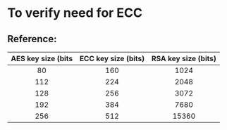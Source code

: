 # To verify need for ECC

## Reference:
| AES key size (bits 	| ECC key size (bits) 	| RSA key size (bits) 	|
|:------------------:	|:-------------------:	|:-------------------:	|
|         80         	|         160         	|         1024        	|
|         112        	|         224         	|         2048        	|
|         128        	|         256         	|         3072        	|
|         192        	|         384         	|         7680        	|
|         256        	|         512         	|        15360        	|